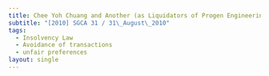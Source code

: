 ```yaml
---
title: Chee Yoh Chuang and Another (as Liquidators of Progen Engineering Pte Ltd (In
subtitle: "[2010] SGCA 31 / 31\_August\_2010"
tags:
  - Insolvency Law
  - Avoidance of transactions
  - unfair preferences
layout: single
---
```


